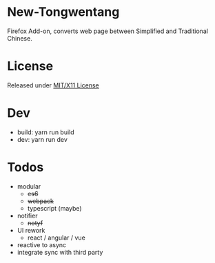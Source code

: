 # New-Tongwentang
Firefox Add-on, converts web page between Simplified and Traditional Chinese.

# License
Released under [MIT/X11 License](https://opensource.org/licenses/mit-license.php)

# Dev
- build: yarn run build
- dev: yarn run dev

# Todos
- modular
  - ~~es6~~
  - ~~webpack~~
  - typescript (maybe)
- notifier
  - ~~notyf~~
- UI rework
  - react / angular / vue
- reactive to async
- integrate sync with third party
